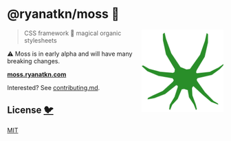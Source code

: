 # @ryanatkn/moss 🌿

[<img src="/static/logo.svg" alt="a fuzzy tuft of green moss" align="right" width="192" height="192">](https://moss.ryanatkn.com/)

> CSS framework 🌿 magical organic stylesheets

⚠️ Moss is in early alpha and will have many breaking changes.

[**moss.ryanatkn.com**](https://moss.ryanatkn.com/)

Interested? See [contributing.md](contributing.md).

## License [🐦](https://wikipedia.org/wiki/Free_and_open-source_software)

[MIT](LICENSE)
